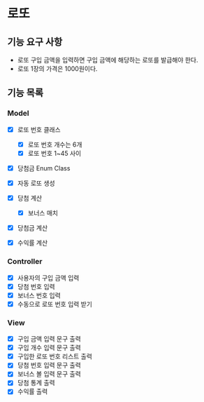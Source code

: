 # 로또

## 기능 요구 사항
- 로또 구입 금액을 입력하면 구입 금액에 해당하는 로또를 발급해야 한다.
- 로또 1장의 가격은 1000원이다.

## 기능 목록

### Model
- [x] 로또 번호 클래스
  - [x] 로또 번호 개수는 6개
  - [X] 로또 번호 1~45 사이
- [x] 당첨금 Enum Class
- [x] 자동 로또 생성
- [x] 당첨 계산
  - [x] 보너스 매치
- [x] 당첨금 계산
- [x] 수익률 계산



### Controller
- [x] 사용자의 구입 금액 입력
- [x] 당첨 번호 입력
- [x] 보너스 번호 입력
- [x] 수동으로 로또 번호 입력 받기

### View
- [x] 구입 금액 입력 문구 출력
- [x] 구입 개수 입력 문구 출력
- [x] 구입한 로또 번호 리스트 출력
- [x] 당첨 번호 입력 문구 출력
- [x] 보너스 볼 입력 문구 출력
- [x] 당첨 통계 출력
- [x] 수익률 출력